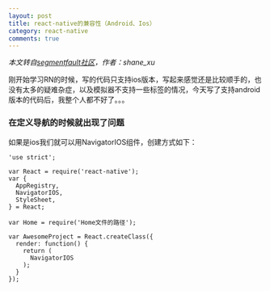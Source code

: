 ```yaml
---
layout: post
title: react-native的兼容性（Android、Ios）
category: react-native
comments: true
---
```


*本文转自[segmentfault社区](http://segmentfault.com/a/1190000003883126)，作者：shane_xu*

刚开始学习RN的时候，写的代码只支持ios版本，写起来感觉还是比较顺手的，也没有太多的疑难杂症，以及模拟器不支持一些标签的情况，今天写了支持android版本的代码后，我整个人都不好了。。。

### 在定义导航的时候就出现了问题

如果是ios我们就可以用NavigatorIOS组件，创建方式如下：

```
'use strict';

var React = require('react-native');
var {
  AppRegistry,
  NavigatorIOS,
  StyleSheet,
} = React;

var Home = require('Home文件的路径');

var AwesomeProject = React.createClass({
  render: function() {
    return (
      NavigatorIOS
    );
  }
});

```


